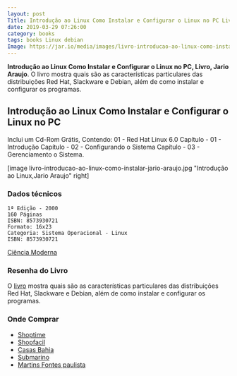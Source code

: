 ```yaml
---
layout: post
Title: Introdução ao Linux Como Instalar e Configurar o Linux no PC Livro Jario Araujo
date: 2019-03-29 07:26:00
category: books 
tags: books Linux debian
Image: https://jar.io/media/images/livro-introducao-ao-linux-como-instalar-jario-araujo.jpg
---
```

**Introdução ao Linux Como Instalar e Configurar o Linux no PC, Livro, Jario Araujo**. O livro mostra quais são as características particulares das distribuições Red Hat, Slackware e Debian, além de como instalar e configurar os programas. 

## Introdução ao Linux Como Instalar e Configurar o Linux no PC

Inclui um Cd-Rom Grátis, Contendo: 01 - Red Hat Linux 6.0 Capítulo - 01 - Introdução Capítulo - 02 - Configurando o Sistema Capítulo - 03 - Gerenciamento o Sistema. 

[image livro-introducao-ao-linux-como-instalar-jario-araujo.jpg "Introdução ao Linux,Jario Araujo" right]


### Dados técnicos

    1ª Edição - 2000
    160 Páginas
    ISBN: 8573930721
    Formato: 16x23
	Categoria: Sistema Operacional - Linux
	ISBN: 8573930721

[Ciência Moderna](https://www.lcm.com.br/site/#livros/busca?term=jario)


### Resenha do Livro

O [livro](http://augustocampos.net/revista-do-linux/016/leitura.html) mostra quais são as características particulares das distribuições Red Hat, Slackware e Debian, além de como instalar e configurar os programas. 

### Onde Comprar

* [Shoptime](https://www.shoptime.com.br/produto/5350267/livro-introducao-ao-linux-como-instalar-e-configurar-o-linux-no-pc)  
* [Shopfacil](https://www.shopfacil.com.br/livro---introducao-ao-linux--como-instalar-e-configurar-o-linux-no-pc---jario-araujo-2111003/p)  
* [Casas Bahia](https://www.casasbahia.com.br/livros/informaticacertificacao/sistemasoperacionais/livro-introducao-ao-linux-como-instalar-e-configurar-o-linux-no-pc-jario-araujo-143349.html)  
* [Submarino](https://www.submarino.com.br/produto/5350267/livro-introducao-ao-linux-como-instalar-e-configurar-o-linux-no-pc)   
* [Martins Fontes paulista](https://www.martinsfontespaulista.com.br/introducao-ao-linux-como-instalar-e-configurar-o-linux-no-pc-416284.aspx/p)
